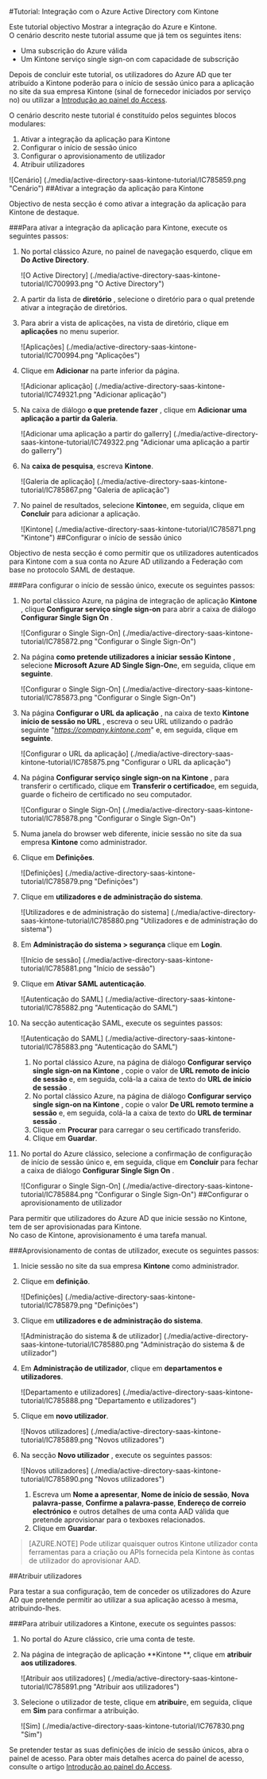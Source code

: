 <properties 
    pageTitle="Tutorial: Integração com o Azure Active Directory com Kintone | Microsoft Azure" 
    description="Saiba como utilizar Kintone com o Azure Active Directory para permitir o início de sessão único, aprovisionamento automatizado e mais!" 
    services="active-directory" 
    authors="jeevansd"  
    documentationCenter="na" 
    manager="femila"/>
<tags 
    ms.service="active-directory" 
    ms.devlang="na" 
    ms.topic="article" 
    ms.tgt_pltfrm="na" 
    ms.workload="identity" 
    ms.date="09/01/2016" 
    ms.author="jeedes" />

#<a name="tutorial-azure-active-directory-integration-with-kintone"></a>Tutorial: Integração com o Azure Active Directory com Kintone
  
Este tutorial objectivo Mostrar a integração do Azure e Kintone.  
O cenário descrito neste tutorial assume que já tem os seguintes itens:

-   Uma subscrição do Azure válida
-   Um Kintone serviço single sign-on com capacidade de subscrição
  
Depois de concluir este tutorial, os utilizadores do Azure AD que ter atribuído a Kintone poderão para o início de sessão único para a aplicação no site da sua empresa Kintone (sinal de fornecedor iniciados por serviço no) ou utilizar a [Introdução ao painel do Access](active-directory-saas-access-panel-introduction.md).
  
O cenário descrito neste tutorial é constituído pelos seguintes blocos modulares:

1.  Ativar a integração da aplicação para Kintone
2.  Configurar o início de sessão único
3.  Configurar o aprovisionamento de utilizador
4.  Atribuir utilizadores

![Cenário] (./media/active-directory-saas-kintone-tutorial/IC785859.png "Cenário")
##<a name="enabling-the-application-integration-for-kintone"></a>Ativar a integração da aplicação para Kintone
  
Objectivo de nesta secção é como ativar a integração da aplicação para Kintone de destaque.

###<a name="to-enable-the-application-integration-for-kintone-perform-the-following-steps"></a>Para ativar a integração da aplicação para Kintone, execute os seguintes passos:

1.  No portal clássico Azure, no painel de navegação esquerdo, clique em **Do Active Directory**.

    ![O Active Directory] (./media/active-directory-saas-kintone-tutorial/IC700993.png "O Active Directory")

2.  A partir da lista de **diretório** , selecione o diretório para o qual pretende ativar a integração de diretórios.

3.  Para abrir a vista de aplicações, na vista de diretório, clique em **aplicações** no menu superior.

    ![Aplicações] (./media/active-directory-saas-kintone-tutorial/IC700994.png "Aplicações")

4.  Clique em **Adicionar** na parte inferior da página.

    ![Adicionar aplicação] (./media/active-directory-saas-kintone-tutorial/IC749321.png "Adicionar aplicação")

5.  Na caixa de diálogo **o que pretende fazer** , clique em **Adicionar uma aplicação a partir da Galeria**.

    ![Adicionar uma aplicação a partir do gallerry] (./media/active-directory-saas-kintone-tutorial/IC749322.png "Adicionar uma aplicação a partir do gallerry")

6.  Na **caixa de pesquisa**, escreva **Kintone**.

    ![Galeria de aplicação] (./media/active-directory-saas-kintone-tutorial/IC785867.png "Galeria de aplicação")

7.  No painel de resultados, selecione **Kintone**e, em seguida, clique em **Concluir** para adicionar a aplicação.

    ![Kintone] (./media/active-directory-saas-kintone-tutorial/IC785871.png "Kintone")
##<a name="configuring-single-sign-on"></a>Configurar o início de sessão único
  
Objectivo de nesta secção é como permitir que os utilizadores autenticados para Kintone com a sua conta no Azure AD utilizando a Federação com base no protocolo SAML de destaque.

###<a name="to-configure-single-sign-on-perform-the-following-steps"></a>Para configurar o início de sessão único, execute os seguintes passos:

1.  No portal clássico Azure, na página de integração de aplicação **Kintone** , clique **Configurar serviço single sign-on** para abrir a caixa de diálogo **Configurar Single Sign On** .

    ![Configurar o Single Sign-On] (./media/active-directory-saas-kintone-tutorial/IC785872.png "Configurar o Single Sign-On")

2.  Na página **como pretende utilizadores a iniciar sessão Kintone** , selecione **Microsoft Azure AD Single Sign-On**e, em seguida, clique em **seguinte**.

    ![Configurar o Single Sign-On] (./media/active-directory-saas-kintone-tutorial/IC785873.png "Configurar o Single Sign-On")

3.  Na página **Configurar o URL da aplicação** , na caixa de texto **Kintone início de sessão no URL** , escreva o seu URL utilizando o padrão seguinte "*https://company.kintone.com*" e, em seguida, clique em **seguinte**.

    ![Configurar o URL da aplicação] (./media/active-directory-saas-kintone-tutorial/IC785875.png "Configurar o URL da aplicação")

4.  Na página **Configurar serviço single sign-on na Kintone** , para transferir o certificado, clique em **Transferir o certificado**e, em seguida, guarde o ficheiro de certificado no seu computador.

    ![Configurar o Single Sign-On] (./media/active-directory-saas-kintone-tutorial/IC785878.png "Configurar o Single Sign-On")

5.  Numa janela do browser web diferente, inicie sessão no site da sua empresa **Kintone** como administrador.

6.  Clique em **Definições**.

    ![Definições] (./media/active-directory-saas-kintone-tutorial/IC785879.png "Definições")

7.  Clique em **utilizadores e de administração do sistema**.

    ![Utilizadores e de administração do sistema] (./media/active-directory-saas-kintone-tutorial/IC785880.png "Utilizadores e de administração do sistema")

8.  Em **Administração do sistema \> segurança** clique em **Login**.

    ![Início de sessão] (./media/active-directory-saas-kintone-tutorial/IC785881.png "Início de sessão")

9.  Clique em **Ativar SAML autenticação**.

    ![Autenticação do SAML] (./media/active-directory-saas-kintone-tutorial/IC785882.png "Autenticação do SAML")

10. Na secção autenticação SAML, execute os seguintes passos:

    ![Autenticação do SAML] (./media/active-directory-saas-kintone-tutorial/IC785883.png "Autenticação do SAML")

    1.  No portal clássico Azure, na página de diálogo **Configurar serviço single sign-on na Kintone** , copie o valor de **URL remoto de início de sessão** e, em seguida, colá-la a caixa de texto do **URL de início de sessão** .
    2.  No portal clássico Azure, na página de diálogo **Configurar serviço single sign-on na Kintone** , copie o valor **De URL remoto termine a sessão** e, em seguida, colá-la a caixa de texto do **URL de terminar sessão** .
    3.  Clique em **Procurar** para carregar o seu certificado transferido.
    4.  Clique em **Guardar**.

11. No portal do Azure clássico, selecione a confirmação de configuração de início de sessão único e, em seguida, clique em **Concluir** para fechar a caixa de diálogo **Configurar Single Sign On** .

    ![Configurar o Single Sign-On] (./media/active-directory-saas-kintone-tutorial/IC785884.png "Configurar o Single Sign-On")
##<a name="configuring-user-provisioning"></a>Configurar o aprovisionamento de utilizador
  
Para permitir que utilizadores do Azure AD que inicie sessão no Kintone, tem de ser aprovisionadas para Kintone.  
No caso de Kintone, aprovisionamento é uma tarefa manual.

###<a name="to-provision-a-user-accounts-perform-the-following-steps"></a>Aprovisionamento de contas de utilizador, execute os seguintes passos:

1.  Inicie sessão no site da sua empresa **Kintone** como administrador.

2.  Clique em **definição**.

    ![Definições] (./media/active-directory-saas-kintone-tutorial/IC785879.png "Definições")

3.  Clique em **utilizadores e de administração do sistema**.

    ![Administração do sistema & de utilizador] (./media/active-directory-saas-kintone-tutorial/IC785880.png "Administração do sistema & de utilizador")

4.  Em **Administração de utilizador**, clique em **departamentos e utilizadores**.

    ![Departamento e utilizadores] (./media/active-directory-saas-kintone-tutorial/IC785888.png "Departamento e utilizadores")

5.  Clique em **novo utilizador**.

    ![Novos utilizadores] (./media/active-directory-saas-kintone-tutorial/IC785889.png "Novos utilizadores")

6.  Na secção **Novo utilizador** , execute os seguintes passos:

    ![Novos utilizadores] (./media/active-directory-saas-kintone-tutorial/IC785890.png "Novos utilizadores")

    1.  Escreva um **Nome a apresentar**, **Nome de início de sessão**, **Nova palavra-passe**, **Confirme a palavra-passe**, **Endereço de correio electrónico** e outros detalhes de uma conta AAD válida que pretende aprovisionar para o texboxes relacionados.
    2.  Clique em **Guardar**.

>[AZURE.NOTE] Pode utilizar quaisquer outros Kintone utilizador conta ferramentas para a criação ou APIs fornecida pela Kintone às contas de utilizador do aprovisionar AAD.

##<a name="assigning-users"></a>Atribuir utilizadores
  
Para testar a sua configuração, tem de conceder os utilizadores do Azure AD que pretende permitir ao utilizar a sua aplicação acesso à mesma, atribuindo-lhes.

###<a name="to-assign-users-to-kintone-perform-the-following-steps"></a>Para atribuir utilizadores a Kintone, execute os seguintes passos:

1.  No portal do Azure clássico, crie uma conta de teste.

2.  Na página de integração de aplicação **Kintone **, clique em **atribuir aos utilizadores**.

    ![Atribuir aos utilizadores] (./media/active-directory-saas-kintone-tutorial/IC785891.png "Atribuir aos utilizadores")

3.  Selecione o utilizador de teste, clique em **atribuir**e, em seguida, clique em **Sim** para confirmar a atribuição.

    ![Sim] (./media/active-directory-saas-kintone-tutorial/IC767830.png "Sim")
  
Se pretender testar as suas definições de início de sessão únicos, abra o painel de acesso. Para obter mais detalhes acerca do painel de acesso, consulte o artigo [Introdução ao painel do Access](active-directory-saas-access-panel-introduction.md).